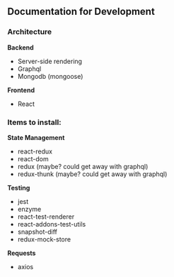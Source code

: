## Documentation for Development

### Architecture
**Backend**
- Server-side rendering
- Graphql
- Mongodb (mongoose)

**Frontend**
- React

### Items to install:
**State Management**
- react-redux
- react-dom
- redux (maybe? could get away with graphql)
- redux-thunk (maybe? could get away with graphql)

**Testing**
- jest
- enzyme
- react-test-renderer
- react-addons-test-utils
- snapshot-diff
- redux-mock-store

**Requests**
- axios